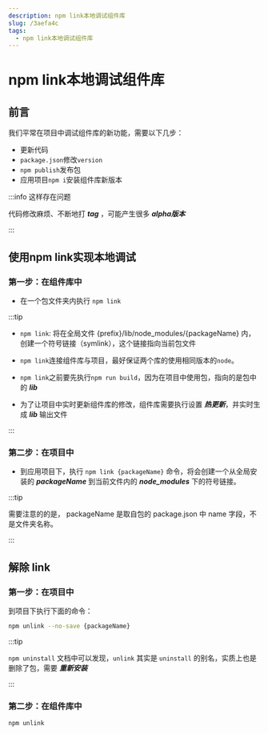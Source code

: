 ```yaml
---
description: npm link本地调试组件库
slug: /3aefa4c
tags: 
  - npm link本地调试组件库
---
```


# npm link本地调试组件库

## 前言

我们平常在项目中调试组件库的新功能，需要以下几步：

- 更新代码
- `package.json`修改`version`
- `npm publish`发布包
- 应用项目`npm i`安装组件库新版本

:::info 这样存在问题

代码修改麻烦、不断地打 ***tag*** ，可能产生很多 ***alpha版本***

:::

## 使用npm link实现本地调试

### 第一步：在组件库中

- 在一个包文件夹内执行 `npm link`
  
:::tip

- `npm link`: 将在全局文件 {prefix}/lib/node_modules/{packageName} 内，创建一个符号链接（symlink），这个链接指向当前包文件
  
- `npm link`连接组件库与项目，最好保证两个库的使用相同版本的`node`。
  
- `npm link`之前要先执行`npm run build`，因为在项目中使用包，指向的是包中的 ***lib***

- 为了让项目中实时更新组件库的修改，组件库需要执行设置 ***热更新***，并实时生成  ***lib*** 输出文件

:::

### 第二步：在项目中

- 到应用项目下，执行 `npm link {packageName}` 命令，将会创建一个从全局安装的 ***packageName*** 到当前文件内的 ***node_modules*** 下的符号链接。

:::tip

需要注意的的是， packageName 是取自包的 package.json 中 name 字段，不是文件夹名称。

:::

## 解除 link

### 第一步：在项目中

到项目下执行下面的命令：

```bash
npm unlink --no-save {packageName}
```

:::tip

`npm uninstall` 文档中可以发现，`unlink` 其实是 `uninstall` 的别名，实质上也是删除了包，需要 ***重新安装***

:::

### 第二步：在组件库中

```bash
npm unlink 
```

